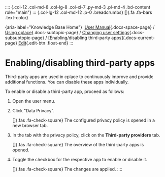 :::: {.col-12 .col-md-8 .col-lg-8 .col-xl-7 .py-md-3 .pl-md-4 .bd-content role="main"}
::: {.col-lg-12 .col-md-12 .p-0 .breadcrumbs}
[]{.fa .fa-bars .text-color}

[](https://docs.cplace.io/){aria-label="Knowledge Base Home"}  [User
Manual](/user-manual-en/){.docs-space-page} / [Using
cplace](/user-manual-en/cplace-anwenden/){.docs-subtopic-page} /
[Changing user
settings](/user-manual-en/cplace-anwenden/benutzereinstellungen-aendern/){.docs-subsubtopic-page}
/ [Enabling/disabling third-party apps]{.docs-current-page} [
Edit](https://github.com/collaborationfactory/cplace-doc-user-enu/blob/release/25.2/cplace-anwenden/benutzereinstellungen-aendern/drittanbieter-apps-aktivieren-deaktivieren.md){.edit-btn
.float-end}
:::

# Enabling/disabling third-party apps

Third-party apps are used in cplace to continuously improve and provide
additional functions. You can disable these apps individually.

To enable or disable a third-party app, proceed as follows:

1.  Open the user menu.

2.  Click "Data Privacy".

    []{.fas .fa-check-square} The configured privacy policy is opened in
    a new browser tab.

3.  In the tab with the privacy policy, click on the **Third-party
    providers** tab.

    []{.fas .fa-check-square} The overview of the third-party apps is
    opened.

4.  Toggle the checkbox for the respective app to enable or disable it.

    []{.fas .fa-check-square} The changes are applied.
::::
